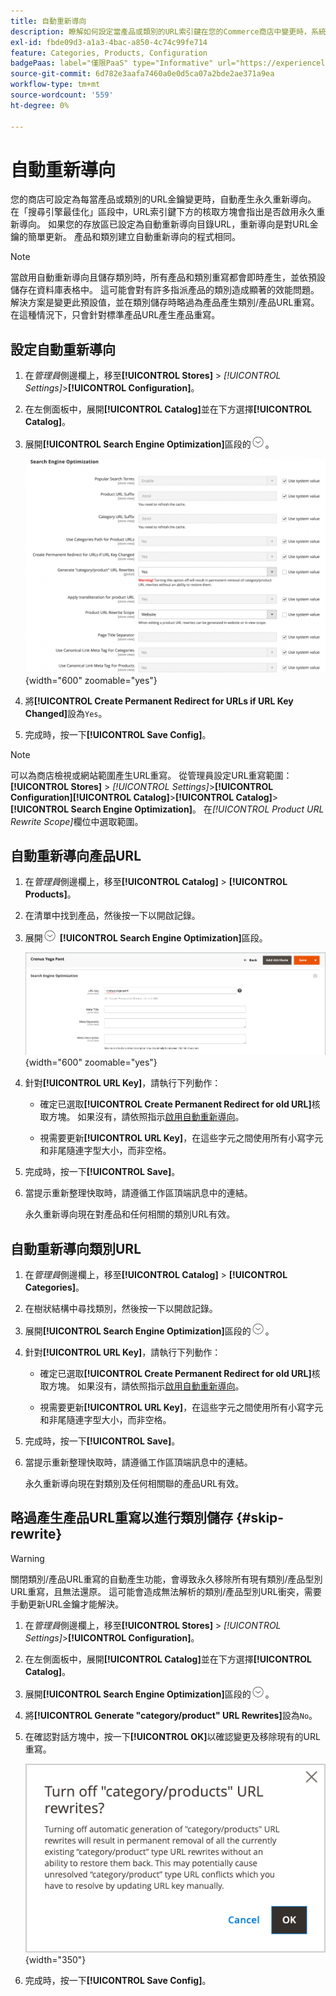 ```yaml
---
title: 自動重新導向
description: 瞭解如何設定當產品或類別的URL索引鍵在您的Commerce商店中變更時，系統會產生自動重新導向。
exl-id: fbde09d3-a1a3-4bac-a850-4c74c99fe714
feature: Categories, Products, Configuration
badgePaas: label="僅限PaaS" type="Informative" url="https://experienceleague.adobe.com/en/docs/commerce/user-guides/product-solutions" tooltip="僅適用於雲端專案(Adobe管理的PaaS基礎結構)和內部部署專案的Adobe Commerce 。"
source-git-commit: 6d782e3aafa7460a0e0d5ca07a2bde2ae371a9ea
workflow-type: tm+mt
source-wordcount: '559'
ht-degree: 0%

---
```


# 自動重新導向

您的商店可設定為每當產品或類別的URL金鑰變更時，自動產生永久重新導向。 在「搜尋引擎最佳化」區段中，URL索引鍵下方的核取方塊會指出是否啟用永久重新導向。 如果您的存放區已設定為自動重新導向目錄URL，重新導向是對URL金鑰的簡單更新。 產品和類別建立自動重新導向的程式相同。

>[!NOTE]
>
>當啟用自動重新導向且儲存類別時，所有產品和類別重寫都會即時產生，並依預設儲存在資料庫表格中。 這可能會對有許多指派產品的類別造成顯著的效能問題。 解決方案是變更此預設值，並在類別儲存時略過為產品產生類別/產品URL重寫。 在這種情況下，只會針對標準產品URL產生產品重寫。

## 設定自動重新導向

1. 在&#x200B;_管理員_&#x200B;側邊欄上，移至&#x200B;**[!UICONTROL Stores]** > _[!UICONTROL Settings]_>**[!UICONTROL Configuration]**。

1. 在左側面板中，展開&#x200B;**[!UICONTROL Catalog]**&#x200B;並在下方選擇&#x200B;**[!UICONTROL Catalog]**。

1. 展開&#x200B;**[!UICONTROL Search Engine Optimization]**&#x200B;區段的![擴充選擇器](../assets/icon-display-expand.png)。

   ![目錄組態 — 搜尋引擎最佳化](../configuration-reference/catalog/assets/catalog-search-engine-optimization.png){width="600" zoomable="yes"}

1. 將&#x200B;**[!UICONTROL Create Permanent Redirect for URLs if URL Key Changed]**&#x200B;設為`Yes`。

1. 完成時，按一下&#x200B;**[!UICONTROL Save Config]**。


>[!NOTE]
>
> 可以為商店檢視或網站範圍產生URL重寫。 從管理員設定URL重寫範圍： **[!UICONTROL Stores]** > _[!UICONTROL Settings]_>**[!UICONTROL Configuration]**&#x200B;**[!UICONTROL Catalog]**>**[!UICONTROL Catalog]**>**[!UICONTROL Search Engine Optimization]**。 在&#x200B;_[!UICONTROL Product URL Rewrite Scope]_&#x200B;欄位中選取範圍。

## 自動重新導向產品URL

1. 在&#x200B;_管理員_&#x200B;側邊欄上，移至&#x200B;**[!UICONTROL Catalog]** > **[!UICONTROL Products]**。

1. 在清單中找到產品，然後按一下以開啟記錄。

1. 展開![展開選擇器](../assets/icon-display-expand.png) **[!UICONTROL Search Engine Optimization]**&#x200B;區段。

   ![產品搜尋引擎最佳化 — 永久重新導向](./assets/product-search-engine-optimization-create-permanent-redirect.png){width="600" zoomable="yes"}

1. 針對&#x200B;**[!UICONTROL URL Key]**，請執行下列動作：

   - 確定已選取&#x200B;**[!UICONTROL Create Permanent Redirect for old URL]**&#x200B;核取方塊。 如果沒有，請依照指示[啟用自動重新導向](url-rewrite.md#configure-url-rewrites)。

   - 視需要更新&#x200B;**[!UICONTROL URL Key]**，在這些字元之間使用所有小寫字元和非尾隨連字型大小，而非空格。

1. 完成時，按一下&#x200B;**[!UICONTROL Save]**。

1. 當提示重新整理快取時，請遵循工作區頂端訊息中的連結。

   永久重新導向現在對產品和任何相關的類別URL有效。

## 自動重新導向類別URL

1. 在&#x200B;_管理員_&#x200B;側邊欄上，移至&#x200B;**[!UICONTROL Catalog]** > **[!UICONTROL Categories]**。

1. 在樹狀結構中尋找類別，然後按一下以開啟記錄。

1. 展開&#x200B;**[!UICONTROL Search Engine Optimization]**&#x200B;區段的![擴充選擇器](../assets/icon-display-expand.png)。

1. 針對&#x200B;**[!UICONTROL URL Key]**，請執行下列動作：

   - 確定已選取&#x200B;**[!UICONTROL Create Permanent Redirect for old URL]**&#x200B;核取方塊。 如果沒有，請依照指示[啟用自動重新導向](url-rewrite.md#configure-url-rewrites)。

   - 視需要更新&#x200B;**[!UICONTROL URL Key]**，在這些字元之間使用所有小寫字元和非尾隨連字型大小，而非空格。

1. 完成時，按一下&#x200B;**[!UICONTROL Save]**。

1. 當提示重新整理快取時，請遵循工作區頂端訊息中的連結。

   永久重新導向現在對類別及任何相關聯的產品URL有效。

## 略過產生產品URL重寫以進行類別儲存 {#skip-rewrite}

>[!WARNING]
>
>關閉類別/產品URL重寫的自動產生功能，會導致永久移除所有現有類別/產品型別URL重寫，且無法還原。 這可能會造成無法解析的類別/產品型別URL衝突，需要手動更新URL金鑰才能解決。

1. 在&#x200B;_管理員_&#x200B;側邊欄上，移至&#x200B;**[!UICONTROL Stores]** > _[!UICONTROL Settings]_>**[!UICONTROL Configuration]**。

1. 在左側面板中，展開&#x200B;**[!UICONTROL Catalog]**&#x200B;並在下方選擇&#x200B;**[!UICONTROL Catalog]**。

1. 展開&#x200B;**[!UICONTROL Search Engine Optimization]**&#x200B;區段的![擴充選擇器](../assets/icon-display-expand.png)。

1. 將&#x200B;**[!UICONTROL Generate "category/product" URL Rewrites]**&#x200B;設為`No`。

1. 在確認對話方塊中，按一下&#x200B;**[!UICONTROL OK]**&#x200B;以確認變更及移除現有的URL重寫。

   ![關閉類別/產品URL重新寫入 — 確認](./assets/seo-rewrite-off.png){width="350"}

1. 完成時，按一下&#x200B;**[!UICONTROL Save Config]**。
